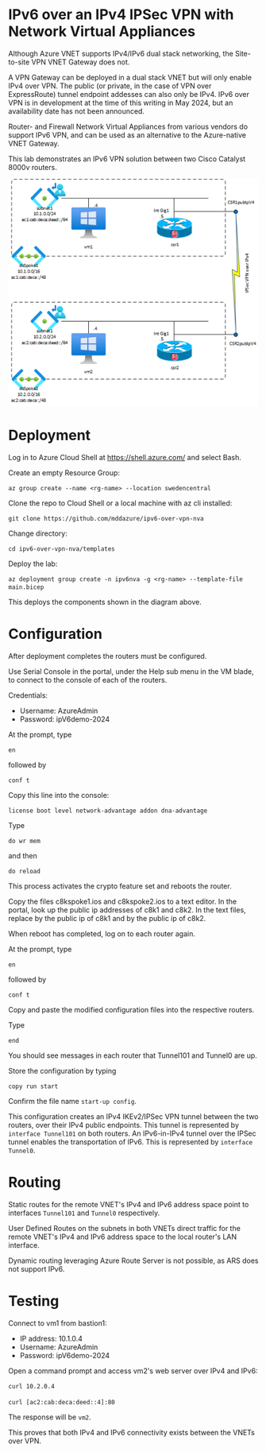 # **IPv6 over an IPv4 IPSec VPN with Network Virtual Appliances**

Although Azure VNET supports IPv4/IPv6 dual stack networking, the Site-to-site 
VPN VNET Gateway does not. 

A VPN Gateway can be deployed in a dual stack VNET but will only enable IPv4 over VPN. The public (or private, in the case of VPN over ExpressRoute) tunnel endpoint addesses can also only be IPv4. IPv6 over VPN is in development at the time of this writing in May 2024, but an availability date has not been announced.

Router- and Firewall Network Virtual Appliances from various vendors do support IPv6 VPN, and can be used as an alternative to the Azure-native VNET Gateway.

This lab demonstrates an IPv6 VPN solution between two Cisco Catalyst 8000v routers.

![images](images/ipv6-over-vpn-nva.png)

# Deployment

Log in to Azure Cloud Shell at https://shell.azure.com/ and select Bash.

Create an empty Resource Group:

    az group create --name <rg-name> --location swedencentral
Clone the repo to Cloud Shell or a local machine with az cli installed:

    git clone https://github.com/mddazure/ipv6-over-vpn-nva

Change directory: 

    cd ipv6-over-vpn-nva/templates

Deploy the lab:

    az deployment group create -n ipv6nva -g <rg-name> --template-file main.bicep

This deploys the components shown in the diagram above.

# Configuration

After deployment completes the routers must be configured.

Use Serial Console in the portal, under the Help sub menu in the VM blade, to connect to the console of each of the routers.

Credentials:
- Username: AzureAdmin
- Password: ipV6demo-2024

At the prompt, type

    en

followed by

    conf t

Copy this line into the console:

    license boot level network-advantage addon dna-advantage

Type 

    do wr mem

and then

    do reload

This process activates the crypto feature set and reboots the router.

Copy the files c8kspoke1.ios and c8kspoke2.ios to a text editor.
In the portal, look up the public ip addresses of c8k1 and c8k2.
In the text files, replace <c8k1-pubIPv4> by the public ip of c8k1 and <c8k2-pubIPv4> by the public ip of c8k2.

When reboot has completed, log on to each router again.

At the prompt, type

    en

followed by

    conf t

Copy and paste the modified configuration files into the respective routers.

Type

    end

You should see messages in each router that Tunnel101 and Tunnel0 are up.

Store the configuration by typing

    copy run start

Confirm the file name `start-up config`.

This configuration creates an IPv4 IKEv2/IPSec VPN tunnel between the two routers, over their IPv4 public endpoints. This tunnel is represented by `interface Tunnel101` on both routers.
An IPv6-in-IPv4 tunnel over the IPSec tunnel enables the transportation of IPv6. This is represented by `interface Tunnel0`.

# Routing

Static routes for the remote VNET's IPv4 and IPv6 address space point to interfaces `Tunnel101` and `Tunnel0` respectively.

User Defined Routes on the subnets in both VNETs direct traffic for the remote VNET's IPv4 and IPv6 address space to the local router's LAN interface. 

Dynamic routing leveraging Azure Route Server is not possible, as ARS does not support IPv6.  

# Testing
Connect to vm1 from bastion1:
- IP address: 10.1.0.4
- Username: AzureAdmin
- Password: ipV6demo-2024

Open a command prompt and access vm2's web server over IPv4 and IPv6:
    
    curl 10.2.0.4

    curl [ac2:cab:deca:deed::4]:80

The response will be `vm2`.

This proves that both IPv4 and IPv6 connectivity exists between the VNETs over VPN.




